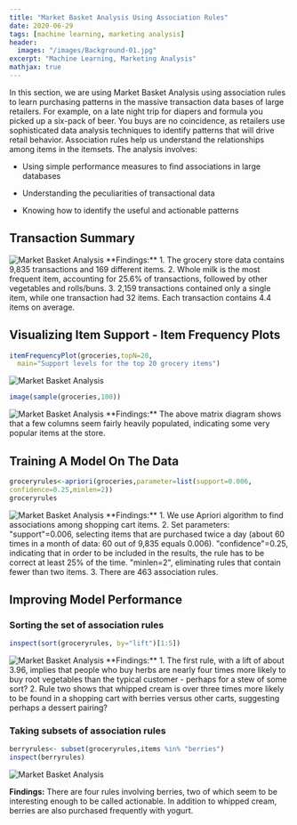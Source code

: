 ```yaml
---
title: "Market Basket Analysis Using Association Rules"
date: 2020-06-29
tags: [machine learning, marketing analysis]
header:
  images: "/images/Background-01.jpg"
excerpt: "Machine Learning, Marketing Analysis"
mathjax: true
---
```

In this section, we are using Market Basket Analysis using association rules to learn purchasing patterns in the massive transaction data bases of large retailers. For example, on a late night trip for diapers and formula you picked up a six-pack of beer. You buys are no coincidence, as retailers use sophisticated data analysis techniques to identify patterns that will drive retail behavior.
Association rules help us understand the relationships among items in the itemsets.
The analysis involves:
* Using simple performance measures to find associations in large databases
+ Understanding the peculiarities of transactional data
- Knowing how to identify the useful and actionable patterns

## Transaction Summary
<img src="{{ site.url }}{{ site.baseurl }}/images/MarketBasketAnalysis/TransactionSummary_1.png" alt="Market Basket Analysis">
**Findings:**
1. The grocery store data contains 9,835 transactions and 169 different items.
2. Whole milk is the most frequent item, accounting for 25.6% of transactions, followed by other vegetables and rolls/buns.
3. 2,159 transactions contained only a single item, while one transaction had 32 items. Each transaction contains 4.4 items on average.

## Visualizing Item Support - Item Frequency Plots
```r
itemFrequencyPlot(groceries,topN=20,
  main="Support levels for the top 20 grocery items")
```
<img src="{{ site.url }}{{ site.baseurl }}/images/MarketBasketAnalysis/ItemFrequencyPlots_2.png" alt="Market Basket Analysis">

```r
image(sample(groceries,100))
```
<img src="{{ site.url }}{{ site.baseurl }}/images/MarketBasketAnalysis/SparseMatrix_1.png" alt="Market Basket Analysis">
**Findings:**
The above matrix diagram shows that a few columns seem fairly heavily populated, indicating some very popular items at the store.

## Training A Model On The Data
```r
groceryrules<-apriori(groceries,parameter=list(support=0.006,
confidence=0.25,minlen=2))
groceryrules
```
<img src="{{ site.url }}{{ site.baseurl }}/images/MarketBasketAnalysis/Groceryrules_1.png" alt="Market Basket Analysis">
**Findings:**
1. We use Apriori algorithm to find associations among shopping cart items.
2. Set parameters:
"support"=0.006, selecting items that are purchased twice a day (about 60 times in a month of data: 60 out of 9,835 equals 0.006).
"confidence"=0.25, indicating that in order to be included in the results, the rule has to be correct at least 25% of the time.
"minlen=2", eliminating rules that contain fewer than two items.
3. There are 463 association rules.

## Improving Model Performance
### Sorting the set of association rules
```r
inspect(sort(groceryrules, by="lift")[1:5])
```
<img src="{{ site.url }}{{ site.baseurl }}/images/MarketBasketAnalysis/Sort_1.png" alt="Market Basket Analysis">
**Findings:**
1. The first rule, with a lift of about 3.96, implies that people who buy herbs are nearly four times more likely to buy root vegetables than the typical customer - perhaps for a stew of some sort?
2. Rule two shows that whipped cream is over three times more likely to be found in a shopping cart with berries versus other carts, suggesting perhaps a dessert pairing?

### Taking subsets of association rules
```r
berryrules<- subset(groceryrules,items %in% "berries")
inspect(berryrules)
```
<img src="{{ site.url }}{{ site.baseurl }}/images/MarketBasketAnalysis/Subset_1.png" alt="Market Basket Analysis">

**Findings:**
There are four rules involving berries, two of which seem to be interesting enough to be called actionable. In addition to whipped cream, berries are also purchased frequently with yogurt.
